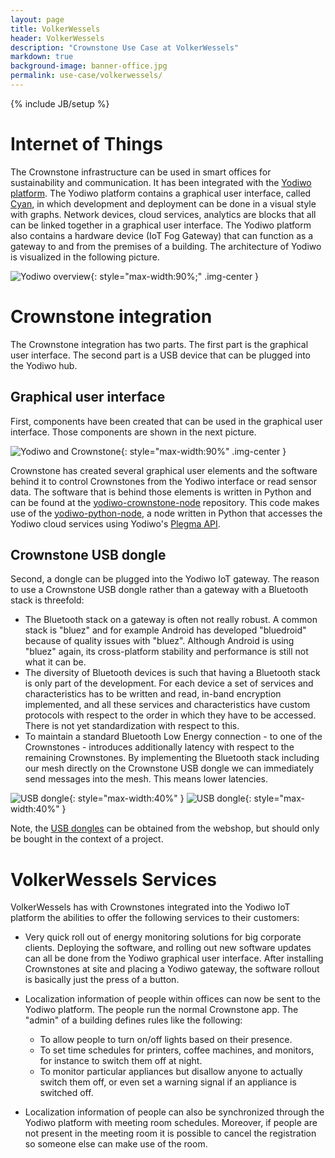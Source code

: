 ```yaml
---
layout: page
title: VolkerWessels
header: VolkerWessels
description: "Crownstone Use Case at VolkerWessels"
markdown: true
background-image: banner-office.jpg
permalink: use-case/volkerwessels/
---
```

{% include JB/setup %}

# Internet of Things

The Crownstone infrastructure can be used in smart offices for sustainability and communication. It has been integrated
with the [Yodiwo platform](https://www.yodiwo.com/theplatform/). The Yodiwo platform contains a graphical user 
interface, called [Cyan](https://tcyan.yodiwo.com/login), in which development and deployment can be done in a 
visual style with graphs. Network devices, cloud services, analytics are blocks that all can be linked together in
a graphical user interface. The Yodiwo platform also contains a hardware device (IoT Fog Gateway) that can function 
as a gateway to and from the premises of a building. 
The architecture of Yodiwo is visualized in the following picture.

![Yodiwo overview]({{site.url}}/attachments/use-case/yodiwo-overview.png){: style="max-width:90%;" .img-center }


# Crownstone integration

The Crownstone integration has two parts. The first part is the graphical user interface. The second part is a 
USB device that can be plugged into the Yodiwo hub.

## Graphical user interface

First, components have been created that can be used in the 
graphical user interface. Those components are shown in the next picture.

![Yodiwo and Crownstone]({{site.url}}/attachments/use-case/yodiwo1.png){: style="max-width:90%" .img-center }

Crownstone has created several graphical user elements and the software behind it to control Crownstones from the
Yodiwo interface or read sensor data. The software that is behind those elements is written in Python and can be
found at the [yodiwo-crownstone-node](https://github.com/crownstone/yodiwo-crownstone-node) repository. This code
makes use of the [yodiwo-python-node](https://github.com/crownstone/yodiwo-python-node), a node written in Python 
that accesses the Yodiwo cloud services using Yodiwo's [Plegma API](https://docs.yodiwo.com/doc/apis/plegma/).

## Crownstone USB dongle

Second, a dongle can be plugged into the Yodiwo IoT gateway. The reason to use a Crownstone USB dongle rather than a 
gateway with a Bluetooth stack is threefold:

* The Bluetooth stack on a gateway is often not really robust. A common stack is "bluez" and for
example Android has developed "bluedroid" because of quality issues with "bluez". Although Android is using
"bluez" again, its cross-platform stability and performance is still not what it can be. 
* The diversity of Bluetooth devices is such that having a Bluetooth stack is only part of the development. For
each device a set of services and characteristics has to be written and read, in-band encryption implemented, and 
all these services and characteristics have custom protocols with respect to the order in which they have to be accessed.
There is not yet standardization with respect to this.
* To maintain a standard Bluetooth Low Energy connection - to one of the Crownstones - introduces additionally latency with respect to the
remaining Crownstones. By implementing the Bluetooth stack including our mesh directly on the Crownstone USB dongle
we can immediately send messages into the mesh. This means lower latencies.

![USB dongle]({{site.url}}/attachments/use-case/usb-dongle.png){: style="max-width:40%" }
![USB dongle]({{site.url}}/attachments/use-case/usb-dongle1.png){: style="max-width:40%" }

Note, the [USB dongles](https://shop.crownstone.rocks/products/crownstone-usb-dongle) can be obtained from the webshop, but
should only be bought in the context of a project.

# VolkerWessels Services

VolkerWessels has with Crownstones integrated into the Yodiwo IoT platform the abilities to offer the following
services to their customers:

* Very quick roll out of energy monitoring solutions for big corporate clients. Deploying the software, and rolling
out new software updates can all be done from the Yodiwo graphical user interface. After installing Crownstones at
site and placing a Yodiwo gateway, the software rollout is basically just the press of a button.

* Localization information of people within offices can now be sent to the Yodiwo platform. The people run the normal
Crownstone app. The "admin" of a building defines rules like the following:

  * To allow people to turn on/off lights based on their presence.
  * To set time schedules for printers, coffee machines, and monitors, for instance to switch them off at night.
  * To monitor particular appliances but disallow anyone to actually switch them off, or even set a warning signal if an 
appliance is switched off.

* Localization information of people can also be synchronized through the Yodiwo platform with meeting room schedules. Moreover, if people are not present in the meeting room it is possible to cancel the registration so someone else can make use of the room.


